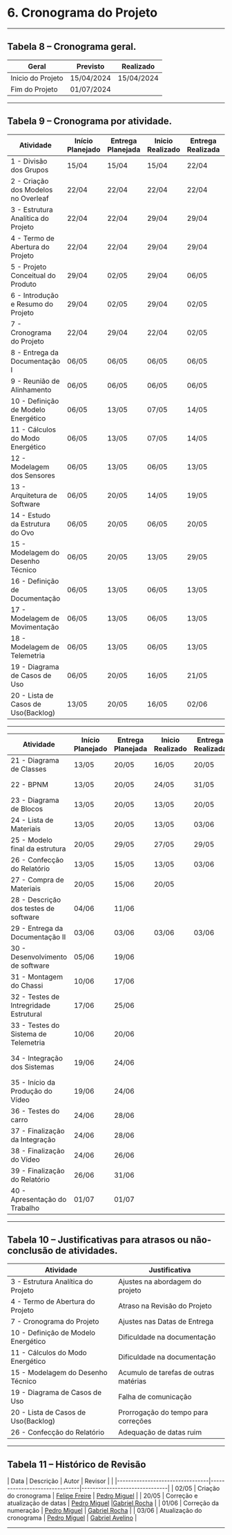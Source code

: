 # 6. Cronograma do Projeto

___________________________________________________________________________________

## Tabela 8 – Cronograma geral.

|      Geral      | Previsto |Realizado |
|-----------------|----------|----------|
|Inicio do Projeto|15/04/2024|15/04/2024|
|Fim do Projeto   |01/07/2024|          |

___________________________________________________________________________________
 
## Tabela 9 – Cronograma por atividade.


| Atividade | Início Planejado | Entrega Planejada | Inicio Realizado | Entrega Realizada | Ativadades Predecessoras | Responsáveis |
| ---------------------------------- | ----- | ----- | ----- | ----- | ----------------- | ---------------------- |
| 1 - Divisão dos Grupos             | 15/04 | 15/04 | 15/04 | 22/04 |                   |Todos Integrantes       |
| 2 - Criação dos Modelos no Overleaf| 22/04 | 22/04 | 22/04 | 22/04 |                   |Sub-Grupo TAP           |
| 3 - Estrutura Analítica do Projeto | 22/04 | 22/04 | 29/04 | 29/04 |                   |Sub-Grupo EAP           |
| 4 - Termo de Abertura do Projeto   | 22/04 | 22/04 | 29/04 | 29/04 |                   |Sub-Grupo TAP           |
| 5 - Projeto Conceitual do Produto  | 29/04 | 02/05 | 29/04 | 06/05 |                   |Sub-Grupo PCP           |
| 6 - Introdução e Resumo do Projeto | 29/04 | 02/05 | 29/04 | 02/05 |                   |Sub-Grupo Overleaf      |
| 7 - Cronograma do Projeto          | 22/04 | 29/04 | 22/04 | 02/05 | 1 a 5             |Sub-Grupo Cronograma    |
| 8 - Entrega da Documentação I      | 06/05 | 06/05 | 06/05 | 06/05 | 1 a 7             |Gerente Geral           |
| 9 - Reunião de Alinhamento         | 06/05 | 06/05 | 06/05 | 06/05 | 1                 |Todos Integrantes       |
| 10 - Definição de Modelo Energético| 06/05 | 13/05 | 07/05 | 14/05 | 5                 |Sub-Grupo Energia       |
| 11 - Cálculos do Modo Energético   | 06/05 | 13/05 | 07/05 | 14/05 | 10                |Sub-Grupo Energia       |
| 12 - Modelagem dos Sensores        | 06/05 | 13/05 | 06/05 | 13/05 |                   |Sub-Grupo Eletrônica    |
| 13 - Arquitetura de Software       | 06/05 | 20/05 | 14/05 | 19/05 | 5                 |Sub-Grupo Software      |
| 14 - Estudo da Estrutura do Ovo    | 06/05 | 20/05 | 06/05 | 20/05 |                   |Sub-Grupo Estrutura     |
| 15 - Modelagem do Desenho Técnico  | 06/05 | 20/05 | 13/05 | 29/05 | 14                |Sub-Grupo Estrutura     |
| 16 - Definição de Documentação     | 06/05 | 13/05 | 06/05 | 13/05 | 5                 |Sub-grupo software      |
| 17 - Modelagem de Movimentação     | 06/05 | 13/05 | 06/05 | 13/05 | 15                |Sub-grupo Eletrônica    |
| 18 - Modelagem de Telemetria       | 06/05 | 13/05 | 06/05 | 13/05 | 17                |Sub-grupo Eletrônica    |
| 19 - Diagrama de Casos de Uso      | 06/05 | 20/05 | 16/05 | 21/05 | 13                |Sub-grupo Software      |
| 20 - Lista de Casos de Uso(Backlog)| 13/05 | 20/05 | 16/05 | 02/06 | 19                |Sub-grupo Software      |

___________________________________________________________________________________


| Atividade | Início Planejado | Entrega Planejada | Inicio Realizado | Entrega Realizada | Ativadades Predecessoras | Responsáveis |
| ------------------------------------- | ----- | ----- | ----- | ----- | ------------------- | ------------------- |
| 21 - Diagrama de Classes              | 13/05 | 20/05 | 16/05 | 20/05 | 13                  |Sub-grupo Software   |
| 22 - BPNM                             | 13/05 | 20/05 | 24/05 | 31/05 | 13                  |Sub-grupo Software   |
| 23 - Diagrama de Blocos               | 13/05 | 20/05 | 13/05 | 20/05 | 17                  |Sub-grupo Eletronica |
| 24 - Lista de Materiais               | 13/05 | 20/05 | 13/05 | 03/06 | 15 e 17             | Gerentes            |
| 25 - Modelo final da estrutura        | 20/05 | 29/05 | 27/05 | 29/05 | 14, 15, 17 e 24     |Sub-grupo Estrutura  | 
| 26 - Confecção do Relatório           | 13/05 | 15/05 | 13/05 | 03/06 | 9 a 25              |Sub-grupo overleaf   |
| 27 - Compra de Materiais              | 20/05 | 15/06 | 20/05 |       | 24                  | Gerentes            |
| 28 - Descrição dos testes de software | 04/06 | 11/06 |       |       |                     |Sub-grupo Software   | 
| 29 - Entrega da Documentação II       | 03/06 | 03/06 | 03/06 | 03/06 | 26                  |Gerente Geral        |
| 30 - Desenvolvimento de software      | 05/06 | 19/06 |       |       | 19, 20, 21, 22 e 28 | Sub-grupo Software  |
| 31 - Montagem do Chassi               | 10/06 | 17/06 |       |       | 25 e 27             |Sub-grupo Estrutura  | 
| 32 - Testes de Intregridade Estrutural| 17/06 | 25/06 |       |       | 31                  |Sub-grupo Estrutura  |
| 33 - Testes do Sistema de Telemetria  | 10/06 | 20/06 |       |       | 32                  |Sub-grupo eletrônica |
| 34 - Integração dos Sistemas          | 19/06 | 24/06 |       |       | 30 a 33             |Sub-grupo eletrônica e software |
| 35 - Início da Produção do Vídeo      | 19/06 | 24/06 |       |       | 30 a 34             |Sub-grupo Vídeo      |
| 36 - Testes do carro                  | 24/06 | 28/06 |       |       | 30 a 34             |Sub-grupo eletrônica |
| 37 - Finalização da Integração        | 24/06 | 28/06 |       |       | 37                  |Sub-grupo eletrônica |
| 38 - Finalização do Vídeo             | 24/06 | 26/06 |       |       | 35                  |Sub-grupo vídeo      |
| 39 - Finalização do Relatório         | 26/06 | 31/06 |       |       | 30 a 38             |Sub-grupo overleaf   |
| 40 - Apresentação do Trabalho         | 01/07 | 01/07 |       |       | 39                  |Todos Integrantes    |

___________________________________________________________________________________

## Tabela 10 – Justificativas para atrasos ou não-conclusão de atividades.

|              Atividade            |         Justificativa         |
|-----------------------------------|-------------------------------|
| 3 - Estrutura Analítica do Projeto|Ajustes na abordagem do projeto|
| 4 - Termo de Abertura do Projeto  |Atraso na Revisão do Projeto   |
| 7 - Cronograma do Projeto         |Ajustes nas Datas de Entrega   |
| 10 - Definição de Modelo Energético| Dificuldade na documentação |
| 11 - Cálculos do Modo Energético   | Dificuldade na documentação |
| 15 - Modelagem do Desenho Técnico| Acumulo de tarefas de outras matérias |
| 19 - Diagrama de Casos de Uso      | Falha de comunicação |
| 20 - Lista de Casos de Uso(Backlog)| Prorrogação do tempo para correções |
| 26 - Confecção do Relatório        | Adequação de datas ruim |

___________________________________________________________________________________

## Tabela 11 – Histórico de Revisão

| Data  |             Descrição           |              Autor            |             Revisor           |
|       |---------------------------------|-------------------------------|-------------------------------|
| 02/05 | Criação do cronograma           | [Felipe Freire](https://github.com/FelipeFreire-gf) | [Pedro Miguel](https://github.com/pedroMADBR) |
| 20/05 | Correção e atualização de datas | [Pedro Miguel](https://github.com/pedroMADBR) |[Gabriel Rocha](https://github.com/GabrielG-Rocha) |
| 01/06 | Correção da numeração | [Pedro Miguel](https://github.com/pedroMADBR) | [Gabriel Rocha](https://github.com/GabrielG-Rocha) |
| 03/06 | Atualização do cronograma | [Pedro Miguel](https://github.com/pedroMADBR) | [Gabriel Avelino](https://github.com/gabrielavelino) |

___________________________________________________________________________________